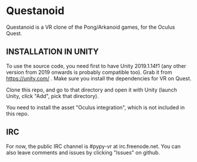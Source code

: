 Questanoid
=========================================

Questanoid is a VR clone of the Pong/Arkanoid games, for the Oculus Quest.


INSTALLATION IN UNITY
---------------------

To use the source code, you need first to have Unity 2019.1.14f1 (any other version from 2019 onwards is probably compatible too).  Grab it from https://unity.com/ .  Make sure you install the dependencies for VR on Quest.

Clone this repo, and go to that directory and open it with Unity (launch Unity, click "Add", pick that directory).

You need to install the asset "Oculus integration", which is not included in this repo.


IRC
---

For now, the public IRC channel is #pypy-vr at irc.freenode.net.  You can also leave comments and issues by clicking "Issues" on github.
